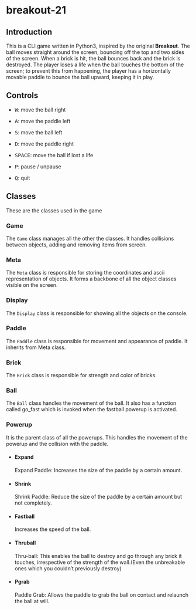 # breakout-21
## Introduction
This is a CLI game written in Python3, inspired by the original **Breakout**. The ball moves straight around the screen, bouncing off the top and two sides of the screen. When a brick is hit, the ball bounces back and the brick is destroyed. The player loses a life when the ball touches the bottom of the screen; to prevent this from happening, the player has a horizontally movable paddle to bounce the ball upward, keeping it in play.  

## Controls
- <kbd>W</kbd>: move the ball right 
- <kbd>A</kbd>: move the paddle left
- <kbd>S</kbd>: move the ball left
- <kbd>D</kbd>: move the paddle right

- <kbd>SPACE</kbd>: move the ball if lost a life
- <kbd>P</kbd>: pause / unpause
- <kbd>Q</kbd>: quit

## Classes
These are the classes used in the game
### Game
The `Game` class manages all the other the classes. It handles collisions between objects, adding and removing items from screen. 
### Meta
The `Meta` class is responsible for storing the coordinates and ascii representation of objects. It forms a backbone of all the object classes visible on the screen.
### Display
The `Display` class is responsible for showing all the objects on the console.

### Paddle 
The `Paddle` class is responsible for movement and appearance of paddle. It inherits from Meta class.

### Brick 
The `Brick` class is responsible for strength and color of bricks.

### Ball 
The `Ball` class handles the movement of the ball. It also has a function called go_fast which is invoked when the fastball powerup is activated.

### Powerup
It is the parent class of all the powerups. This handles the movement of the powerup and the collision with the paddle.

* #### Expand 
    Expand Paddle: Increases the size of the paddle by a certain amount.
* #### Shrink 
    Shrink Paddle: Reduce the size of the paddle by a certain amount but not completely.
* #### Fastball 
    Increases the speed of the ball.
* #### Thruball 
    Thru-ball: This enables the ball to destroy and go through any brick it touches, irrespective of the
strength of the wall.(Even the unbreakable ones which you couldn’t previously destroy)
* #### Pgrab 
    Paddle Grab: Allows the paddle to grab the ball on contact and relaunch the ball at will.
